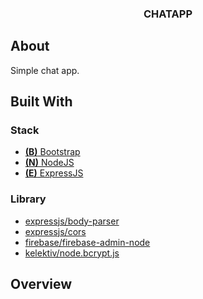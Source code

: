 <p align="center">
  <h3 align="center">CHATAPP</h3>
</p>

## About 
Simple chat app.

## Built With

### Stack
* [**(B)** Bootstrap](https://getbootstrap.com)
* [**(N)** NodeJS](https://nodejs.org/en)
* [**(E)** ExpressJS](https://expressjs.com)

### Library

* [expressjs/body-parser](https://github.com/expressjs/body-parser)
* [expressjs/cors](https://github.com/expressjs/cors)
* [firebase/firebase-admin-node](https://github.com/firebase/firebase-admin-node)
* [kelektiv/node.bcrypt.js](https://github.com/kelektiv/node.bcrypt.js)

## Overview
